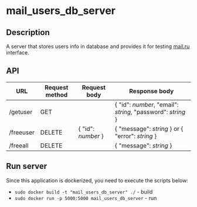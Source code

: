# mail_users_db_server

## Description
A server that stores users info in database and provides it for testing [mail.ru]("https://mail.ru/") interface.

## API

| URL | Request method | Request body | Response body |
| --- | --- | --- | --- |
| /getuser | GET |  | {  "id": *number*, "email": *string*, "password": *string*  } |
| /freeuser | DELETE | { "id": *number* } | { "message": *string* } or { "error": *string* } |
| /freeall | DELETE |  | { "message": *string* } |

## Run server
Since this application is dockerized, you need to execute the scripts below:
 - `sudo docker build -t "mail_users_db_server" ./` - build
 - `sudo docker run -p 5000:5000 mail_users_db_server` - run
